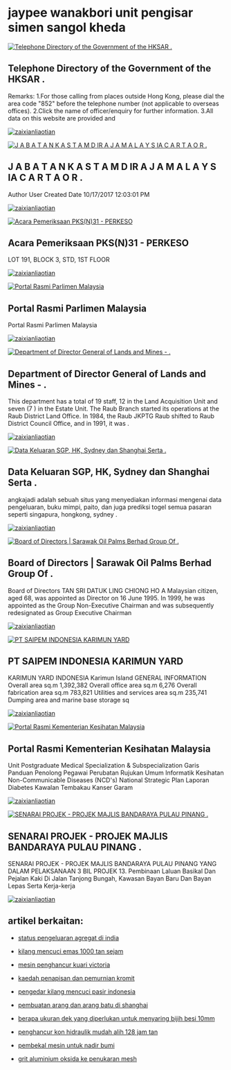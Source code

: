 # jaypee wanakbori unit pengisar simen sangol kheda
<a href="https://mnn.zoosnet.net/LR/Chatpre.aspx?id=MNN94995150&p=https://topgrinding.com/" target="_blank">![Telephone Directory of the Government of the HKSAR .](https://github.com/technlg/images/blob/main/9.jpg)</a>
## Telephone Directory of the Government of the HKSAR .
Remarks: 1.For those calling from places outside Hong Kong, please dial the area code "852" before the telephone number (not applicable to overseas offices). 2.Click the name of officer/enquiry for further information. 3.All data on this website are provided and
<a href="https://mnn.zoosnet.net/LR/Chatpre.aspx?id=MNN94995150&p=https://topgrinding.com/" target="_blank"><img src="https://github.com/technlg/images/raw/main/chat11.jpg" alt="zaixianliaotian"/></a><a href="//whatsapp.shibangsoft.com/WhatsApp.php" ><img src="https://github.com/technlg/images/raw/main/chat11.png" alt=""></a>
<a href="https://mnn.zoosnet.net/LR/Chatpre.aspx?id=MNN94995150&p=https://topgrinding.com/" target="_blank">![J A B A T A N K A S T A M D IR A J A M A L A Y S IA C A R T A O R .](https://github.com/technlg/images/blob/main/15.jpg)</a>
## J A B A T A N K A S T A M D IR A J A M A L A Y S IA C A R T A O R .
Author User Created Date 10/17/2017 12:03:01 PM
<a href="https://mnn.zoosnet.net/LR/Chatpre.aspx?id=MNN94995150&p=https://topgrinding.com/" target="_blank"><img src="https://github.com/technlg/images/raw/main/chat11.jpg" alt="zaixianliaotian"/></a><a href="//whatsapp.shibangsoft.com/WhatsApp.php" ><img src="https://github.com/technlg/images/raw/main/chat11.png" alt=""></a>
<a href="https://mnn.zoosnet.net/LR/Chatpre.aspx?id=MNN94995150&p=https://topgrinding.com/" target="_blank">![Acara Pemeriksaan PKS(N)31 - PERKESO](https://github.com/technlg/images/blob/main/30.jpg)</a>
## Acara Pemeriksaan PKS(N)31 - PERKESO
LOT 191, BLOCK 3, STD, 1ST FLOOR
<a href="https://mnn.zoosnet.net/LR/Chatpre.aspx?id=MNN94995150&p=https://topgrinding.com/" target="_blank"><img src="https://github.com/technlg/images/raw/main/chat11.jpg" alt="zaixianliaotian"/></a><a href="//whatsapp.shibangsoft.com/WhatsApp.php" ><img src="https://github.com/technlg/images/raw/main/chat11.png" alt=""></a>
<a href="https://mnn.zoosnet.net/LR/Chatpre.aspx?id=MNN94995150&p=https://topgrinding.com/" target="_blank">![Portal Rasmi Parlimen Malaysia](https://github.com/technlg/images/blob/main/18.jpg)</a>
## Portal Rasmi Parlimen Malaysia
Portal Rasmi Parlimen Malaysia
<a href="https://mnn.zoosnet.net/LR/Chatpre.aspx?id=MNN94995150&p=https://topgrinding.com/" target="_blank"><img src="https://github.com/technlg/images/raw/main/chat11.jpg" alt="zaixianliaotian"/></a><a href="//whatsapp.shibangsoft.com/WhatsApp.php" ><img src="https://github.com/technlg/images/raw/main/chat11.png" alt=""></a>
<a href="https://mnn.zoosnet.net/LR/Chatpre.aspx?id=MNN94995150&p=https://topgrinding.com/" target="_blank">![Department of Director General of Lands and Mines - .](https://github.com/technlg/images/blob/main/26.jpg)</a>
## Department of Director General of Lands and Mines - .
This department has a total of 19 staff, 12 in the Land Acquisition Unit and seven (7 ) in the Estate Unit. The Raub Branch started its operations at the Raub District Land Office. In 1984, the Raub JKPTG Raub shifted to Raub District Council Office, and in 1991, it was .
<a href="https://mnn.zoosnet.net/LR/Chatpre.aspx?id=MNN94995150&p=https://topgrinding.com/" target="_blank"><img src="https://github.com/technlg/images/raw/main/chat11.jpg" alt="zaixianliaotian"/></a><a href="//whatsapp.shibangsoft.com/WhatsApp.php" ><img src="https://github.com/technlg/images/raw/main/chat11.png" alt=""></a>
<a href="https://mnn.zoosnet.net/LR/Chatpre.aspx?id=MNN94995150&p=https://topgrinding.com/" target="_blank">![Data Keluaran SGP, HK, Sydney dan Shanghai Serta .](https://github.com/technlg/images/blob/main/1.jpg)</a>
## Data Keluaran SGP, HK, Sydney dan Shanghai Serta .
angkajadi adalah sebuah situs yang menyediakan informasi mengenai data pengeluaran, buku mimpi, paito, dan juga prediksi togel semua pasaran seperti singapura, hongkong, sydney .
<a href="https://mnn.zoosnet.net/LR/Chatpre.aspx?id=MNN94995150&p=https://topgrinding.com/" target="_blank"><img src="https://github.com/technlg/images/raw/main/chat11.jpg" alt="zaixianliaotian"/></a><a href="//whatsapp.shibangsoft.com/WhatsApp.php" ><img src="https://github.com/technlg/images/raw/main/chat11.png" alt=""></a>
<a href="https://mnn.zoosnet.net/LR/Chatpre.aspx?id=MNN94995150&p=https://topgrinding.com/" target="_blank">![Board of Directors | Sarawak Oil Palms Berhad Group Of .](https://github.com/technlg/images/blob/main/64.jpg)</a>
## Board of Directors | Sarawak Oil Palms Berhad Group Of .
Board of Directors TAN SRI DATUK LING CHIONG HO A Malaysian citizen, aged 68, was appointed as Director on 16 June 1995. In 1999, he was appointed as the Group Non-Executive Chairman and was subsequently redesignated as Group Executive Chairman 
<a href="https://mnn.zoosnet.net/LR/Chatpre.aspx?id=MNN94995150&p=https://topgrinding.com/" target="_blank"><img src="https://github.com/technlg/images/raw/main/chat11.jpg" alt="zaixianliaotian"/></a><a href="//whatsapp.shibangsoft.com/WhatsApp.php" ><img src="https://github.com/technlg/images/raw/main/chat11.png" alt=""></a>
<a href="https://mnn.zoosnet.net/LR/Chatpre.aspx?id=MNN94995150&p=https://topgrinding.com/" target="_blank">![PT SAIPEM INDONESIA KARIMUN YARD](https://github.com/technlg/images/blob/main/13.jpg)</a>
## PT SAIPEM INDONESIA KARIMUN YARD
KARIMUN YARD INDONESIA Karimun Island GENERAL INFORMATION Overall area sq.m 1,392,382 Overall office area sq.m 6,276 Overall fabrication area sq.m 783,821 Utilities and services area sq.m 235,741 Dumping area and marine base storage sq
<a href="https://mnn.zoosnet.net/LR/Chatpre.aspx?id=MNN94995150&p=https://topgrinding.com/" target="_blank"><img src="https://github.com/technlg/images/raw/main/chat11.jpg" alt="zaixianliaotian"/></a><a href="//whatsapp.shibangsoft.com/WhatsApp.php" ><img src="https://github.com/technlg/images/raw/main/chat11.png" alt=""></a>
<a href="https://mnn.zoosnet.net/LR/Chatpre.aspx?id=MNN94995150&p=https://topgrinding.com/" target="_blank">![Portal Rasmi Kementerian Kesihatan Malaysia](https://github.com/technlg/images/blob/main/35.jpg)</a>
## Portal Rasmi Kementerian Kesihatan Malaysia
Unit Postgraduate Medical Specialization & Subspecialization Garis Panduan Penolong Pegawai Perubatan Rujukan Umum Informatik Kesihatan Non-Communicable Diseases (NCD's) National Strategic Plan Laporan Diabetes Kawalan Tembakau Kanser Garam 
<a href="https://mnn.zoosnet.net/LR/Chatpre.aspx?id=MNN94995150&p=https://topgrinding.com/" target="_blank"><img src="https://github.com/technlg/images/raw/main/chat11.jpg" alt="zaixianliaotian"/></a><a href="//whatsapp.shibangsoft.com/WhatsApp.php" ><img src="https://github.com/technlg/images/raw/main/chat11.png" alt=""></a>
<a href="https://mnn.zoosnet.net/LR/Chatpre.aspx?id=MNN94995150&p=https://topgrinding.com/" target="_blank">![SENARAI PROJEK - PROJEK MAJLIS BANDARAYA PULAU PINANG .](https://github.com/technlg/images/blob/main/8.jpg)</a>
## SENARAI PROJEK - PROJEK MAJLIS BANDARAYA PULAU PINANG .
SENARAI PROJEK - PROJEK MAJLIS BANDARAYA PULAU PINANG YANG DALAM PELAKSANAAN 3 BIL PROJEK 13. Pembinaan Laluan Basikal Dan Pejalan Kaki Di Jalan Tanjong Bungah, Kawasan Bayan Baru Dan Bayan Lepas Serta Kerja-kerja
<a href="https://mnn.zoosnet.net/LR/Chatpre.aspx?id=MNN94995150&p=https://topgrinding.com/" target="_blank"><img src="https://github.com/technlg/images/raw/main/chat11.jpg" alt="zaixianliaotian"/></a><a href="//whatsapp.shibangsoft.com/WhatsApp.php" ><img src="https://github.com/technlg/images/raw/main/chat11.png" alt=""></a>
## artikel berkaitan:
* [status pengeluaran agregat di india](status%20pengeluaran%20agregat%20di%20india.md)
* [kilang mencuci emas 1000 tan sejam](kilang%20mencuci%20emas%201000%20tan%20sejam.md)
* [mesin penghancur kuari victoria](mesin%20penghancur%20kuari%20victoria.md)
* [kaedah penapisan dan pemurnian kromit](kaedah%20penapisan%20dan%20pemurnian%20kromit.md)
* [pengedar kilang mencuci pasir indonesia](pengedar%20kilang%20mencuci%20pasir%20indonesia.md)
* [pembuatan arang dan arang batu di shanghai](pembuatan%20arang%20dan%20arang%20batu%20di%20shanghai.md)
* [berapa ukuran dek yang diperlukan untuk menyaring bijih besi 10mm](berapa%20ukuran%20dek%20yang%20diperlukan%20untuk%20menyaring%20bijih%20besi%2010mm.md)
* [penghancur kon hidraulik mudah alih 128 jam tan](penghancur%20kon%20hidraulik%20mudah%20alih%20128%20jam%20tan.md)
* [pembekal mesin untuk nadir bumi](pembekal%20mesin%20untuk%20nadir%20bumi.md)
* [grit aluminium oksida ke penukaran mesh](grit%20aluminium%20oksida%20ke%20penukaran%20mesh.md)
